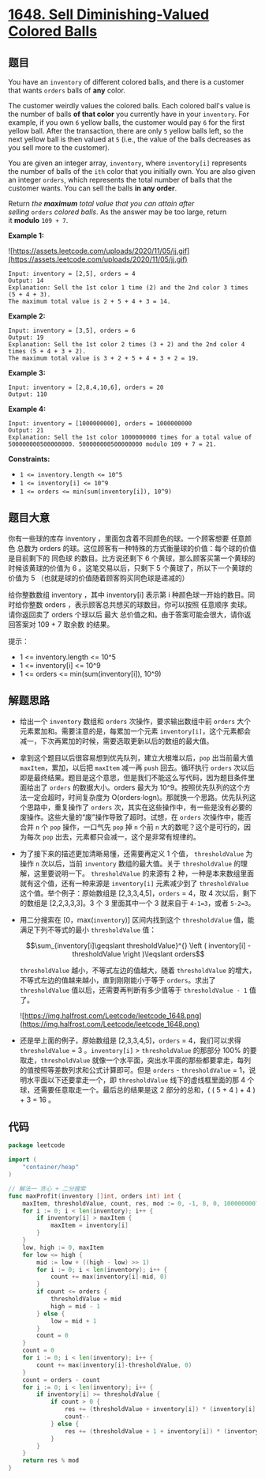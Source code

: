 # [1648. Sell Diminishing-Valued Colored Balls](https://leetcode.com/problems/sell-diminishing-valued-colored-balls/)


## 题目

You have an `inventory` of different colored balls, and there is a customer that wants `orders` balls of **any** color.

The customer weirdly values the colored balls. Each colored ball's value is the number of balls **of that color** you currently have in your `inventory`. For example, if you own `6` yellow balls, the customer would pay `6` for the first yellow ball. After the transaction, there are only `5` yellow balls left, so the next yellow ball is then valued at `5` (i.e., the value of the balls decreases as you sell more to the customer).

You are given an integer array, `inventory`, where `inventory[i]` represents the number of balls of the `ith` color that you initially own. You are also given an integer `orders`, which represents the total number of balls that the customer wants. You can sell the balls **in any order**.

Return *the **maximum** total value that you can attain after selling* `orders` *colored balls*. As the answer may be too large, return it **modulo** `109 + 7`.

**Example 1:**

![https://assets.leetcode.com/uploads/2020/11/05/jj.gif](https://assets.leetcode.com/uploads/2020/11/05/jj.gif)

```
Input: inventory = [2,5], orders = 4
Output: 14
Explanation: Sell the 1st color 1 time (2) and the 2nd color 3 times (5 + 4 + 3).
The maximum total value is 2 + 5 + 4 + 3 = 14.

```

**Example 2:**

```
Input: inventory = [3,5], orders = 6
Output: 19
Explanation: Sell the 1st color 2 times (3 + 2) and the 2nd color 4 times (5 + 4 + 3 + 2).
The maximum total value is 3 + 2 + 5 + 4 + 3 + 2 = 19.
```

**Example 3:**

```
Input: inventory = [2,8,4,10,6], orders = 20
Output: 110
```

**Example 4:**

```
Input: inventory = [1000000000], orders = 1000000000
Output: 21
Explanation: Sell the 1st color 1000000000 times for a total value of 500000000500000000. 500000000500000000 modulo 109 + 7 = 21.
```

**Constraints:**

- `1 <= inventory.length <= 10^5`
- `1 <= inventory[i] <= 10^9`
- `1 <= orders <= min(sum(inventory[i]), 10^9)`

## 题目大意

你有一些球的库存 inventory ，里面包含着不同颜色的球。一个顾客想要 任意颜色 总数为 orders 的球。这位顾客有一种特殊的方式衡量球的价值：每个球的价值是目前剩下的 同色球 的数目。比方说还剩下 6 个黄球，那么顾客买第一个黄球的时候该黄球的价值为 6 。这笔交易以后，只剩下 5 个黄球了，所以下一个黄球的价值为 5 （也就是球的价值随着顾客购买同色球是递减的）

给你整数数组 inventory ，其中 inventory[i] 表示第 i 种颜色球一开始的数目。同时给你整数 orders ，表示顾客总共想买的球数目。你可以按照 任意顺序 卖球。请你返回卖了 orders 个球以后 最大 总价值之和。由于答案可能会很大，请你返回答案对 109 + 7 取余数 的结果。

提示：

- 1 <= inventory.length <= 10^5
- 1 <= inventory[i] <= 10^9
- 1 <= orders <= min(sum(inventory[i]), 10^9)

## 解题思路

- 给出一个 `inventory` 数组和 `orders` 次操作，要求输出数组中前 `orders` 大个元素累加和。需要注意的是，每累加一个元素 `inventory[i]`，这个元素都会减一，下次再累加的时候，需要选取更新以后的数组的最大值。
- 拿到这个题目以后很容易想到优先队列，建立大根堆以后，`pop` 出当前最大值 `maxItem`，累加，以后把 `maxItem` 减一再 `push` 回去。循环执行 `orders` 次以后即是最终结果。题目是这个意思，但是我们不能这么写代码，因为题目条件里面给出了 `orders` 的数据大小。orders 最大为 10^9。按照优先队列的这个方法一定会超时，时间复杂度为 O(orders⋅logn)。那就换一个思路。优先队列这个思路中，重复操作了 `orders` 次，其实在这些操作中，有一些是没有必要的废操作。这些大量的“废”操作导致了超时。试想，在 `orders` 次操作中，能否合并 `n` 个 `pop` 操作，一口气先 `pop` 掉 `n` 个前 `n` 大的数呢？这个是可行的，因为每次 `pop` 出去，元素都只会减一，这个是非常有规律的。
- 为了接下来的描述更加清晰易懂，还需要再定义 1 个值， `thresholdValue` 为操作 `n` 次以后，当前  `inventory` 数组的最大值。关于 `thresholdValue` 的理解，这里要说明一下。 `thresholdValue` 的来源有 2 种，一种是本来数组里面就有这个值，还有一种来源是 `inventory[i]` 元素减少到了 `thresholdValue` 这个值。举个例子：原始数组是 [2,3,3,4,5]，`orders` = 4，取 4 次以后，剩下的数组是 [2,2,3,3,3]。3 个 3 里面其中一个 3 就来自于 `4-1=3`，或者 `5-2=3`。
- 用二分搜索在 [0，max(`inventory`)] 区间内找到这个 `thresholdValue` 值，能满足下列不等式的最小 `thresholdValue` 值：

    $$\sum_{inventory[i]\geqslant thresholdValue}^{} \left ( inventory[i] - thresholdValue \right )\leqslant orders$$

    `thresholdValue` 越小，不等式左边的值越大，随着 `thresholdValue` 的增大，不等式左边的值越来越小，直到刚刚能小于等于 `orders`。求出了 `thresholdValue` 值以后，还需要再判断有多少值等于 `thresholdValue - 1` 值了。

    ![https://img.halfrost.com/Leetcode/leetcode_1648.png](https://img.halfrost.com/Leetcode/leetcode_1648.png)

- 还是举上面的例子，原始数组是 [2,3,3,4,5]，`orders` = 4，我们可以求得 `thresholdValue` = 3 。`inventory[i]` > `thresholdValue` 的那部分 100% 的要取走，`thresholdValue` 就像一个水平面，突出水平面的那些都要拿走，每列的值按照等差数列求和公式计算即可。但是 `orders` - `thresholdValue` = 1，说明水平面以下还要拿走一个，即 `thresholdValue` 线下的虚线框里面的那 4 个球，还需要任意取走一个。最后总的结果是这 2 部分的总和，( ( 5 + 4 ) + 4 ) + 3 = 16 。

## 代码

```go
package leetcode

import (
    "container/heap"
)

// 解法一 贪心 + 二分搜索
func maxProfit(inventory []int, orders int) int {
    maxItem, thresholdValue, count, res, mod := 0, -1, 0, 0, 1000000007
    for i := 0; i < len(inventory); i++ {
        if inventory[i] > maxItem {
            maxItem = inventory[i]
        }
    }
    low, high := 0, maxItem
    for low <= high {
        mid := low + ((high - low) >> 1)
        for i := 0; i < len(inventory); i++ {
            count += max(inventory[i]-mid, 0)
        }
        if count <= orders {
            thresholdValue = mid
            high = mid - 1
        } else {
            low = mid + 1
        }
        count = 0
    }
    count = 0
    for i := 0; i < len(inventory); i++ {
        count += max(inventory[i]-thresholdValue, 0)
    }
    count = orders - count
    for i := 0; i < len(inventory); i++ {
        if inventory[i] >= thresholdValue {
            if count > 0 {
                res += (thresholdValue + inventory[i]) * (inventory[i] - thresholdValue + 1) / 2
                count--
            } else {
                res += (thresholdValue + 1 + inventory[i]) * (inventory[i] - thresholdValue) / 2
            }
        }
    }
    return res % mod
}
```